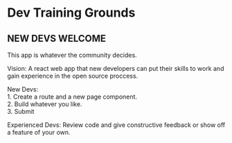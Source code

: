 # Dev Training Grounds

## NEW DEVS WELCOME

This app is whatever the community decides. 

Vision: A react web app that new developers can put their skills to work and gain experience in the open source proccess. 

New Devs: <br> 
      1. Create a route and a new page component. <br> 
      2. Build whatever you like. <br> 
      3. Submit <br> 
      
Experienced Devs: Review code and give constructive feedback or show off a feature of your own.

